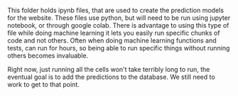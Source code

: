 This folder holds ipynb files, that are used to create the prediction models for the website. These
files use python, but will need to be run using jupyter notebook, or through google colab. There is
advantage to using this type of file while doing machine learning it lets you easily run specific chunks
of code and not others. Often when doing machine learning functions and tests, can run for hours, so
being able to run specific things without running others becomes invaluable. 

Right now, just running all the cells won't take terribly long to run, the eventual goal is to add 
the predictions to the database. We still need to work to get to that point. 
